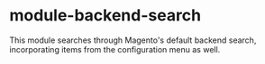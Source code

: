 # module-backend-search
This module searches through Magento's default backend search, incorporating items from the configuration menu as well.
